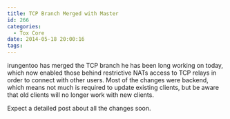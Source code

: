```yaml
---
title: TCP Branch Merged with Master
id: 266
categories:
  - Tox Core
date: 2014-05-18 20:00:16
tags:
---
```


irungentoo has merged the TCP branch he has been long working on today, which now enabled those behind restrictive NATs access to TCP relays in order to connect with other users. Most of the changes were backend, which means not much is required to update existing clients, but be aware that old clients will no longer work with new clients.

Expect a detailed post about all the changes soon.
